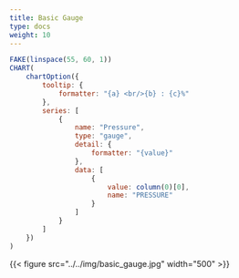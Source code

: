 ```yaml
---
title: Basic Gauge
type: docs
weight: 10
---
```


```js {{linenos=table,linenostart=1}}
FAKE(linspace(55, 60, 1))
CHART(
    chartOption({
        tooltip: {
            formatter: "{a} <br/>{b} : {c}%"
        },
        series: [
            {
                name: "Pressure",
                type: "gauge",
                detail: {
                    formatter: "{value}"
                },
                data: [
                    {
                        value: column(0)[0],
                        name: "PRESSURE"
                    }
                ]
            }
        ]
    })
)
```

{{< figure src="../../img/basic_gauge.jpg" width="500" >}}
